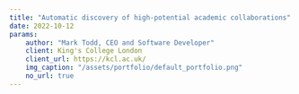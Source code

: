 ```yaml
---
title: "Automatic discovery of high-potential academic collaborations"
date: 2022-10-12
params:
    author: "Mark Todd, CEO and Software Developer"
    client: King's College London
    client_url: https://kcl.ac.uk/
    img_caption: "/assets/portfolio/default_portfolio.png"
    no_url: true
---
```

